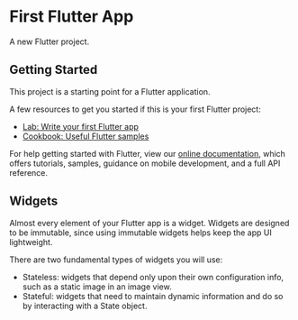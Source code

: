 # First Flutter App

A new Flutter project.

## Getting Started

This project is a starting point for a Flutter application.

A few resources to get you started if this is your first Flutter project:

- [Lab: Write your first Flutter app](https://flutter.dev/docs/get-started/codelab)
- [Cookbook: Useful Flutter samples](https://flutter.dev/docs/cookbook)

For help getting started with Flutter, view our
[online documentation](https://flutter.dev/docs), which offers tutorials,
samples, guidance on mobile development, and a full API reference.

## Widgets
Almost every element of your Flutter app is a widget. Widgets are designed to be immutable, since using immutable widgets helps keep the app UI lightweight.

There are two fundamental types of widgets you will use:

- Stateless: widgets that depend only upon their own configuration info, such as a static image in an image view.
- Stateful: widgets that need to maintain dynamic information and do so by interacting with a State object.
